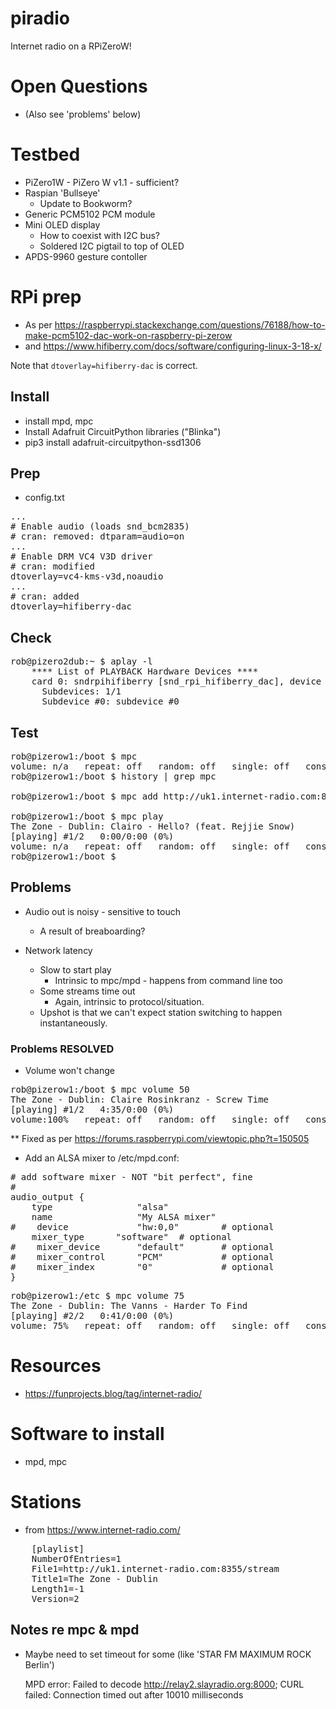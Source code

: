 # piradio
Internet radio on a RPiZeroW!


# Open Questions
 * (Also see 'problems' below)


# Testbed
* PiZero1W - PiZero W v1.1 - sufficient?
* Raspian 'Bullseye'
  * Update to Bookworm?
* Generic PCM5102 PCM module
* Mini OLED display
  * How to coexist with I2C bus?
  * Soldered I2C pigtail to top of OLED
* APDS-9960 gesture contoller


# RPi prep
 * As per https://raspberrypi.stackexchange.com/questions/76188/how-to-make-pcm5102-dac-work-on-raspberry-pi-zerow
 * and https://www.hifiberry.com/docs/software/configuring-linux-3-18-x/

 Note that `dtoverlay=hifiberry-dac` is correct.


## Install
* install mpd, mpc
* Install Adafruit CircuitPython libraries ("Blinka")
* pip3 install adafruit-circuitpython-ssd1306


## Prep
* config.txt
<pre>
...
# Enable audio (loads snd_bcm2835)
# cran: removed: dtparam=audio=on
...
# Enable DRM VC4 V3D driver
# cran: modified
dtoverlay=vc4-kms-v3d,noaudio
...
# cran: added
dtoverlay=hifiberry-dac
</pre>

## Check
<pre>rob@pizero2dub:~ $ aplay -l
	**** List of PLAYBACK Hardware Devices ****
	card 0: sndrpihifiberry [snd_rpi_hifiberry_dac], device 0: HifiBerry DAC HiFi pcm5102a-hifi-0 [HifiBerry DAC HiFi pcm5102a-hifi-0]
	  Subdevices: 1/1
	  Subdevice #0: subdevice #0
</pre>	

## Test
<pre>rob@pizerow1:/boot $ mpc
volume: n/a   repeat: off   random: off   single: off   consume: off
rob@pizerow1:/boot $ history | grep mpc

rob@pizerow1:/boot $ mpc add http://uk1.internet-radio.com:8355/stream

rob@pizerow1:/boot $ mpc play
The Zone - Dublin: Clairo - Hello? (feat. Rejjie Snow)
[playing] #1/2   0:00/0:00 (0%)
volume: n/a   repeat: off   random: off   single: off   consume: off
rob@pizerow1:/boot $ 
</pre>

## Problems

* Audio out is noisy - sensitive to touch
  * A result of breaboarding?

* Network latency
  * Slow to start play
    - Intrinsic to mpc/mpd - happens from command line too
  * Some streams time out
    - Again, intrinsic to protocol/situation.
  * Upshot is that we can't expect station switching to happen instantaneously.

### Problems RESOLVED
* Volume won't change
<pre>
rob@pizerow1:/boot $ mpc volume 50
The Zone - Dublin: Claire Rosinkranz - Screw Time
[playing] #1/2   4:35/0:00 (0%)
volume:100%   repeat: off   random: off   single: off   consume: off
</pre>

** Fixed as per https://forums.raspberrypi.com/viewtopic.php?t=150505
* Add an ALSA mixer to /etc/mpd.conf:
<pre>
# add software mixer - NOT "bit perfect", fine
#
audio_output {
    type                "alsa"
    name                "My ALSA mixer"
#    device             "hw:0,0"        # optional
    mixer_type      "software"  # optional
#    mixer_device       "default"       # optional
#    mixer_control      "PCM"           # optional
#    mixer_index        "0"             # optional
}
</pre>
<pre>
rob@pizerow1:/etc $ mpc volume 75
The Zone - Dublin: The Vanns - Harder To Find
[playing] #2/2   0:41/0:00 (0%)
volume: 75%   repeat: off   random: off   single: off   consume: off
</pre>



 # Resources
  * https://funprojects.blog/tag/internet-radio/


# Software to install
* mpd, mpc


# Stations
 * from https://www.internet-radio.com/
<pre>
    [playlist]
    NumberOfEntries=1
    File1=http://uk1.internet-radio.com:8355/stream
    Title1=The Zone - Dublin
    Length1=-1
    Version=2
</pre>

## Notes re mpc & mpd

* Maybe need to set timeout for some (like 'STAR FM MAXIMUM ROCK Berlin')

  MPD error: Failed to decode http://relay2.slayradio.org:8000; CURL failed: Connection timed out after 10010 milliseconds
